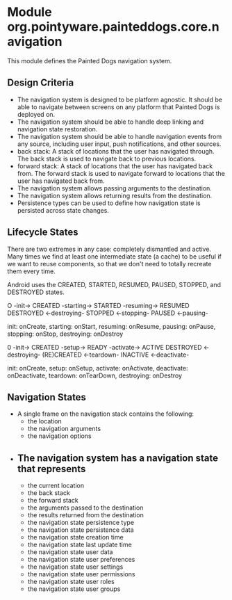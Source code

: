 # Module org.pointyware.painteddogs.core.navigation
This module defines the Painted Dogs navigation system.

## Design Criteria
- The navigation system is designed to be platform agnostic. It should be able to navigate between screens on any platform that Painted Dogs is deployed on.
- The navigation system should be able to handle deep linking and navigation state restoration.
- The navigation system should be able to handle navigation events from any source, including user input, push notifications, and other sources.
- back stack: A stack of locations that the user has navigated through. The back stack is used to navigate back to previous locations.
- forward stack: A stack of locations that the user has navigated back from. The forward stack is used to navigate forward to locations that the user has navigated back from.
- The navigation system allows passing arguments to the destination.
- The navigation system allows returning results from the destination.
- Persistence types can be used to define how navigation state is persisted across state changes.

## Lifecycle States
There are two extremes in any case: completely dismantled and active. Many times we find at least one intermediate state (a cache) to be useful if we want to reuse components, so that we don't need to totally recreate them every time.

Android uses the CREATED, STARTED, RESUMED, PAUSED, STOPPED, and DESTROYED states.

O           -init->         CREATED -starting-> STARTED -resuming-> RESUMED 
DESTROYED   <-destroying-   STOPPED <-stopping- PAUSED  <-pausing-

init: onCreate,
starting: onStart,
resuming: onResume,
pausing: onPause,
stopping: onStop,
destroying: onDestroy

0           -init->         CREATED -setup->    READY       -activate->   ACTIVE
DESTROYED <-destroying- (RE)CREATED <-teardown- INACTIVE    <-deactivate-

init: onCreate,
setup: onSetup,
activate: onActivate,
deactivate: onDeactivate,
teardown: onTearDown,
destroying: onDestroy

## Navigation States
- A single frame on the navigation stack contains the following:
  - the location
  - the navigation arguments
  - the navigation options
- The navigation system has a navigation state that represents
  - 
    - the current location
    - the back stack
    - the forward stack
    - the arguments passed to the destination
    - the results returned from the destination
    - the navigation state persistence type
    - the navigation state persistence data
    - the navigation state creation time
    - the navigation state last update time
    - the navigation state user data
    - the navigation state user preferences
    - the navigation state user settings
    - the navigation state user permissions
    - the navigation state user roles
    - the navigation state user groups
